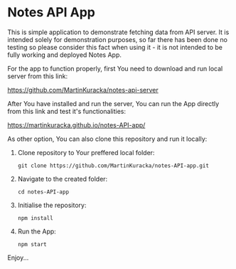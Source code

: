 # Notes API App

This is simple application to demonstrate fetching data from API server. It is intended solely for demonstration purposes, so far there has been done no testing so please consider this fact when using it - it is not intended to be fully working and deployed Notes App.

For the app to function properly, first You need to download and run local server from this link:

https://github.com/MartinKuracka/notes-api-server

After You have installed and run the server, You can run the App directly from this link and test it's functionalities:

https://martinkuracka.github.io/notes-API-app/

As other option, You can also clone this repository and run it locally:

1. Clone repository to Your preffered local folder:

   ``git clone https://github.com/MartinKuracka/notes-API-app.git``

2. Navigate to the created folder:

   ``cd notes-API-app``

3. Initialise the repository:

   ``npm install``

4. Run the App:

   ``npm start``

Enjoy...

